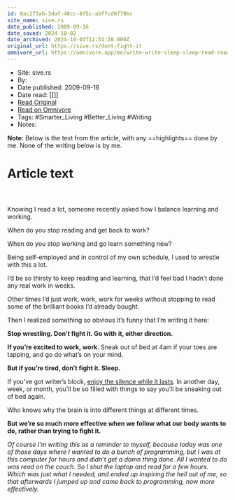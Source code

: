 ```yaml
---
id: 0ac273ab-3daf-48cc-8f5c-abf7cd6f79bc
site_name: sive.rs
date_published: 2009-09-16
date_saved: 2024-10-02
date_archived: 2024-10-03T12:51:28.000Z
original_url: https://sive.rs/dont-fight-it
omnivore_url: https://omnivore.app/me/write-write-sleep-sleep-read-read-don-t-fight-it-derek-sivers-1924e32077b
---
```


 - Site: sive.rs
 - By: 
 - Date published: 2009-09-16
 - Date read: [[]]
 - [Read Original](https://sive.rs/dont-fight-it)
 - [Read on Omnivore](https://omnivore.app/me/write-write-sleep-sleep-read-read-don-t-fight-it-derek-sivers-1924e32077b)
 - Tags:  #Smarter_Living  #Better_Living  #Writing 
 - Notes: 

**Note:** Below is the text from the article, with any ==highlights== done by me. None of the writing below is by me.

# Article text
<DIV id="readability-content"><DIV data-omnivore-anchor-idx="1" class="page" id="readability-page-1"><article data-omnivore-anchor-idx="2">
<header data-omnivore-anchor-idx="3">



</header>

<p data-omnivore-anchor-idx="4">
	Knowing I read a lot, someone recently asked how I balance learning and working.
</p><p data-omnivore-anchor-idx="5">
	When do you stop reading and get back to work?
</p><p data-omnivore-anchor-idx="6">
	When do you stop working and go learn something new?
</p><p data-omnivore-anchor-idx="7">
	Being self-employed and in control of my own schedule, I used to wrestle with this a lot.
</p><p data-omnivore-anchor-idx="8">
	I’d be so thirsty to keep reading and learning, that I’d feel bad I hadn’t done any real work in weeks.
</p><p data-omnivore-anchor-idx="9">
	Other times I’d just work, work, work for weeks without stopping to read some of the brilliant books I’d already bought.
</p><p data-omnivore-anchor-idx="10">
	Then I realized something so obvious it’s funny that I’m writing it here:
</p><p data-omnivore-anchor-idx="11">
<strong data-omnivore-anchor-idx="12">
	Stop wrestling.
	Don’t fight it.
	Go with it, either direction.
</strong>
</p><p data-omnivore-anchor-idx="13">
<strong data-omnivore-anchor-idx="14">
	If you’re excited to work, work.
</strong>
	Sneak out of bed at 4am if your toes are tapping, and go do what’s on your mind.
</p><p data-omnivore-anchor-idx="15"><strong data-omnivore-anchor-idx="16">
	But if you’re tired, don’t fight it.
	Sleep.
</strong></p><p data-omnivore-anchor-idx="17">
	If you’ve got writer’s block, <a data-omnivore-anchor-idx="18" href="https://sive.rs/book/IgnoreEverybody">enjoy the silence while it lasts</a>.
	In another day, week, or month, you’ll be so filled with things to say you’ll be sneaking out of bed again.
</p><p data-omnivore-anchor-idx="19">
	Who knows why the brain is into different things at different times.
</p><p data-omnivore-anchor-idx="20">
<strong data-omnivore-anchor-idx="21">
	But we’re so much more effective when we follow what our body wants to do, rather than trying to fight it.
</strong>
</p><p data-omnivore-anchor-idx="22">
<em data-omnivore-anchor-idx="23">
	Of course I’m writing this as a reminder to myself, because today was one of those days where I wanted to do a bunch of programming, but I was at this computer for hours and didn’t get a damn thing done.
	All I wanted to do was read on the couch.
	So I shut the laptop and read for a few hours.
	Which was just what I needed, and ended up inspiring the hell out of me, so that afterwards I jumped up and came back to programming, now more effectively.
</em>
</p>


</article></DIV></DIV>